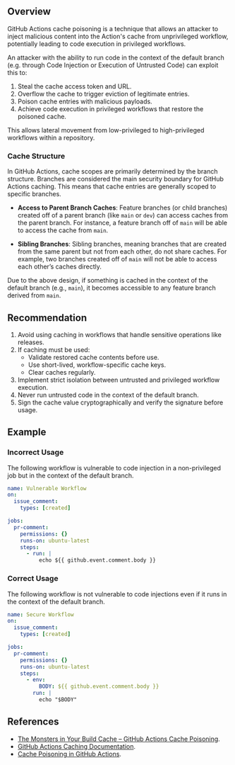 ## Overview

GitHub Actions cache poisoning is a technique that allows an attacker to inject malicious content into the Action's cache from unprivileged workflow, potentially leading to code execution in privileged workflows.

An attacker with the ability to run code in the context of the default branch (e.g. through Code Injection or Execution of Untrusted Code) can exploit this to:

1. Steal the cache access token and URL.
2. Overflow the cache to trigger eviction of legitimate entries.
3. Poison cache entries with malicious payloads.
4. Achieve code execution in privileged workflows that restore the poisoned cache.

This allows lateral movement from low-privileged to high-privileged workflows within a repository.

### Cache Structure

In GitHub Actions, cache scopes are primarily determined by the branch structure. Branches are considered the main security boundary for GitHub Actions caching. This means that cache entries are generally scoped to specific branches.

- **Access to Parent Branch Caches**: Feature branches (or child branches) created off of a parent branch (like `main` or `dev`) can access caches from the parent branch. For instance, a feature branch off of `main` will be able to access the cache from `main`.

- **Sibling Branches**: Sibling branches, meaning branches that are created from the same parent but not from each other, do not share caches. For example, two branches created off of `main` will not be able to access each other’s caches directly.

Due to the above design, if something is cached in the context of the default branch (e.g., `main`), it becomes accessible to any feature branch derived from `main`.

## Recommendation

1. Avoid using caching in workflows that handle sensitive operations like releases.
2. If caching must be used:
   - Validate restored cache contents before use.
   - Use short-lived, workflow-specific cache keys.
   - Clear caches regularly.
3. Implement strict isolation between untrusted and privileged workflow execution.
4. Never run untrusted code in the context of the default branch.
5. Sign the cache value cryptographically and verify the signature before usage.

## Example

### Incorrect Usage

The following workflow is vulnerable to code injection in a non-privileged job but in the context of the default branch.

```yaml
name: Vulnerable Workflow
on:
  issue_comment:
    types: [created]

jobs:
  pr-comment:
    permissions: {}
    runs-on: ubuntu-latest
    steps:
      - run: |
          echo ${{ github.event.comment.body }}
```

### Correct Usage

The following workflow is not vulnerable to code injections even if it runs in the context of the default branch.

```yaml
name: Secure Workflow
on:
  issue_comment:
    types: [created]

jobs:
  pr-comment:
    permissions: {}
    runs-on: ubuntu-latest
    steps:
      - env:
          BODY: ${{ github.event.comment.body }}
        run: |
          echo "$BODY"
```

## References

- [The Monsters in Your Build Cache – GitHub Actions Cache Poisoning](https://adnanthekhan.com/2024/05/06/the-monsters-in-your-build-cache-github-actions-cache-poisoning/).
- [GitHub Actions Caching Documentation](https://docs.github.com/en/actions/using-workflows/caching-dependencies-to-speed-up-workflows).
- [Cache Poisoning in GitHub Actions](https://scribesecurity.com/blog/github-cache-poisoning/).
